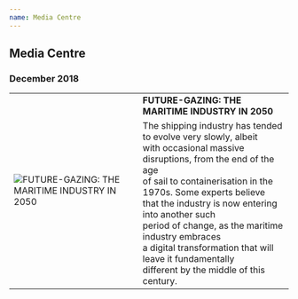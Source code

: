 ```yaml
---
name: Media Centre
---
```


## Media Centre

### December 2018

<table>
  <tr>
    <td rowspan="2"><img src="https://bwec-file.oss-cn-hongkong.aliyuncs.com/cms/fb300ff0-08b3-11e9-b48e-d596b0a9acb5.png" alt="FUTURE-GAZING: THE MARITIME INDUSTRY IN 2050" style="60%;"></td>
    <td><span style="font-weight:bold">FUTURE-GAZING: THE MARITIME INDUSTRY IN 2050</span></td>
  </tr>
  <tr>
    <td>The shipping industry has tended to evolve very slowly, albeit<br>with occasional massive disruptions, from the end of the age<br>of sail to containerisation in the 1970s. Some experts believe<br>that the industry is now entering into another such<br>period of change, as the maritime industry embraces<br>a digital transformation that will leave it fundamentally<br>different by the middle of this century.</td>
  </tr>
</table>
